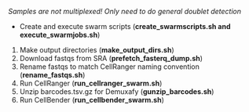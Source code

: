 *Samples are not multiplexed! Only need to do general doublet detection*
* Create and execute swarm scripts (**create_swarmscripts.sh and execute_swarmjobs.sh**)
1. Make output directories (**make_output_dirs.sh**)
2. Download fastqs from SRA (**prefetch_fasterq_dump.sh**)
3. Rename fastqs to match CellRanger naming convention (**rename_fastqs.sh**)
4. Run CellRanger (**run_cellranger_swarm.sh**)
5. Unzip barcodes.tsv.gz for Demuxafy (**gunzip_barcodes.sh**)
6. Run CellBender (**run_cellbender_swarm.sh**)
